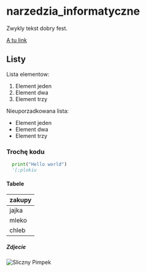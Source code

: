 # narzedzia_informatyczne

Zwykly tekst dobry fest.

[A tu link](https://www.youtube.com/watch?v=4JTf1E9eYv8&ab_channel=Polsat)

## Listy

Lista elementow: 
1. Element jeden
2. Element dwa
3. Element trzy

Nieuporzadkowana lista:
- Element jeden
- Element dwa
- Element trzy

### Trochę kodu
```python
  print("Hello world")  
  '[;plokiu
```

#### Tabele

|zakupy|
|------|
|jajka |
|mleko |
|chleb |

##### Zdjecie

![Sliczny Pimpek](narzedzia_informatyczne/animal/dog.jpg)



